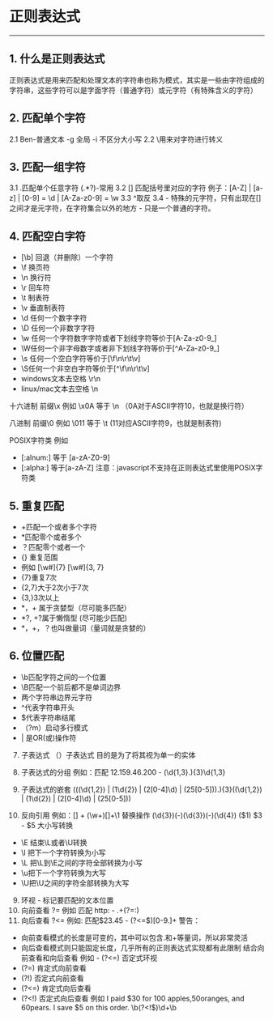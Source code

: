# 正则表达式
---

## 1. 什么是正则表达式
正则表达式是用来匹配和处理文本的字符串也称为模式，其实是一些由字符组成的字符串，这些字符可以是字面字符（普通字符）或元字符（有特殊含义的字符）

## 2. 匹配单个字符 
2.1 Ben-普通文本 -g 全局 -i 不区分大小写
2.2 \用来对字符进行转义

## 3. 匹配一组字符
3.1 .匹配单个任意字符 (.*?)-常用
3.2 [] 匹配括号里对应的字符
例子：[A-Z]  | [a-z] | [0-9] = \d | [A-Za-z0-9] = \w
3.3 ^取反 
3.4 - 特殊的元字符，只有出现在[]之间才是元字符，在字符集合以外的地方 - 只是一个普通的字符。

## 4. 匹配空白字符
- [\b] 回退（并删除）一个字符
- \f 换页符
- \n 换行符
- \r 回车符
- \t 制表符
- \v 垂直制表符
- \d 任何一个数字字符
- \D 任何一个非数字字符
- \w 任何一个字符数字字符或者下划线字符等价于[A-Za-z0-9_]
- \W任何一个非字母数字或者非下划线字符等价于[^A-Za-z0-9_]
- \s 任何一个空白字符等价于[\f\n\r\t\v]
- \S任何一个非空白字符等价于[^\f\n\r\t\v]
- windows文本去空格 \r\n
- linux/mac文本去空格 \n

十六进制 前缀\x
例如 \x0A 等于 \n （0A对于ASCII字符10，也就是换行符）

八进制 前缀\0
例如 \011 等于 \t (11对应ASCII字符9，也就是制表符)

POSIX字符类
例如
- [:alnum:] 等于 [a-zA-Z0-9]
- [:alpha:] 等于[a-zA-Z]
注意：javascript不支持在正则表达式里使用POSIX字符类

## 5. 重复匹配
- +匹配一个或者多个字符
- *匹配零个或者多个
- ？匹配零个或者一个
- {} 重复范围 
- 例如 [\w#]{7} [\w#]{3, 7}
- {7}重复7次
- {2,7}大于2次小于7次
- {3,}3次以上
- *，+ 属于贪婪型（尽可能多匹配）
- *?, +?属于懒惰型 (尽可能少匹配)
- *，+，？也叫做量词（量词就是贪婪的）

## 6. 位置匹配
- \b匹配字符之间的一个位置
- \B匹配一个前后都不是单词边界
- 两个字符串边界元字符
- ^代表字符串开头
- $代表字符串结尾
- （?m）启动多行模式
- | 是OR(或)操作符

7. 子表达式
（）子表达式 目的是为了将其视为单一的实体
1. 子表达式的分组 
例如：匹配 12.159.46.200 - (\d{1,3}\.){3}\d{1,3}
2. 子表达式的嵌套 
(((\d{1,2}) | (1\d{2}) | (2[0-4]\d) | (25[0-5]))\.){3}((\d{1,2}) | (1\d{2}) | (2[0-4]\d) | (25[0-5]))

8. 反向引用
例如：[] + (\w+)[]+\1 
替换操作
(\d{3})(-)(\d{3})(-)(\d{4})
($1) $3 - $5
大小写转换
- \E 结束\L或者\U转换
- \l 把下一个字符转换为小写
- \L 把\L到\E之间的字符全部转换为小写
- \u把下一个字符转换为大写
- \U把\U之间的字符全部转换为大写

9. 环视 - 标记要匹配的文本位置
 1. 向前查看 ?=
例如 匹配  http: - .+(?=:)
 2. 向后查看 ?<= 
例如: 匹配$23.45 - (?<=\$)[0-9.]+
 警告：
 - 向前查看模式的长度是可变的，其中可以包含.和+等量词，所以非常灵活
 - 向后查看模式则只能固定长度，几乎所有的正则表达式实现都有此限制
 结合向前查看和向后查看
 例如 <title>ben forta's homepage</title> - (?<=)
 否定式环视
- (?=) 肯定式向前查看
- (?!) 否定式向前查看
- (?<=) 肯定式向后查看
- (?<!) 否定式向后查看
 例如 I paid $30 for 100 apples,50oranges, and 60pears. I save $5 on this order.
\b(?<!\$)\d+\b